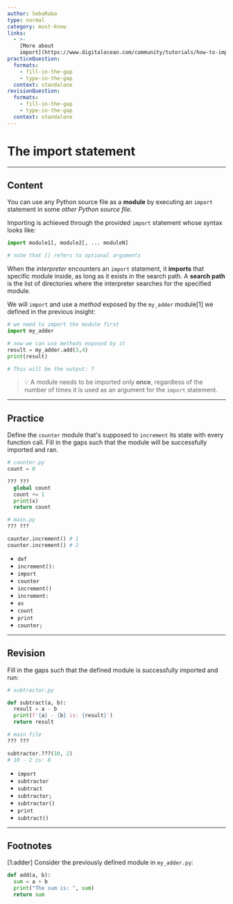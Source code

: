 ```yaml
---
author: SebaRaba
type: normal
category: must-know
links:
  - >-
    [More about
    import](https://www.digitalocean.com/community/tutorials/how-to-import-modules-in-python-3){website}
practiceQuestion:
  formats:
    - fill-in-the-gap
    - type-in-the-gap
  context: standalone
revisionQuestion:
  formats:
    - fill-in-the-gap
    - type-in-the-gap
  context: standalone
---
```


# The import statement


---

## Content

You can use any Python source file as a **module** by executing an `import` statement in some *other Python source file*.

Importing is achieved through the provided `import` statement whose syntax looks like:

```py
import module1[, module2[, ... moduleN]

# note that [] refers to optional arguments
```

When the *interpreter* encounters an `import` statement, it **imports** that specific module inside, as long as it exists in the search path. A **search path** is the list of directories where the interpreter searches for the specified module.

We will `import` and use a *method* exposed by the `my_adder` module[1] we defined in the previous insight:

```python
# we need to import the module first
import my_adder

# now we can use methods exposed by it
result = my_adder.add(3,4)
print(result)

# This will be the output: 7
```

> 💡 A module needs to be imported only **once**, regardless of the number of times it is used as an argument for the `import` statement.


---

## Practice

Define the `counter` module that's supposed to `increment` its state with every function call.
Fill in the gaps such that the module will be successfully imported and ran.

```python
# counter.py
count = 0

??? ???
  global count
  count += 1
  print(x)
  return count

```

```python
# main.py
??? ???

counter.increment() # 1
counter.increment() # 2

```

- `def`
- `increment():`
- `import`
- `counter`
- `increment()`
- `increment:`
- `as`
- `count`
- `print`
- `counter;`


---

## Revision

Fill in the gaps such that the defined module is successfully imported and run:

```python
# subtractor.py

def subtract(a, b):
  result = a - b
  print(f'{a} - {b} is: {result}')
  return result
```

```python
# main file
??? ???

subtractor.???(10, 2)
# 10 - 2 is: 8
```

- `import`
- `subtractor`
- `subtract`
- `subtractor;`
- `subtractor()`
- `print`
- `subtract()`


---

## Footnotes

[1:adder]
Consider the previously defined module in `my_adder.py`:

```python
def add(a, b):
  sum = a + b
  print("The sum is: ", sum)
  return sum
```
 
